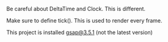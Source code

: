 Be careful about DeltaTime and Clock. This is different.

Make sure to define tick(). This is used to render every frame.

This project is installed gsap@3.5.1 (not the latest version)